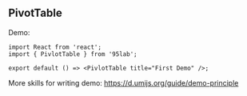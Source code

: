 
## PivotTable

Demo:

```tsx
import React from 'react';
import { PivlotTable } from '95lab';

export default () => <PivlotTable title="First Demo" />;
```

More skills for writing demo: https://d.umijs.org/guide/demo-principle
